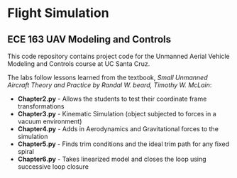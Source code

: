 # Flight Simulation
## ECE 163 UAV Modeling and Controls

This code repository contains project code for the Unmanned Aerial Vehicle Modeling and Controls course
at UC Santa Cruz.

The labs follow lessons learned from the textbook, *Small Unmanned Aircraft Theory and Practice
by Randal W. beard, Timothy W. McLain*:

- **Chapter2.py** - Allows the students to test their coordinate frame transformations 
- **Chapter3.py** - Kinematic Simulation (object subjected to forces in a vacuum environment)
- **Chapter4.py** - Adds in Aerodynamics and Gravitational forces to the simulation 
- **Chapter5.py** - Finds trim conditions and the ideal trim path for any fixed spiral
- **Chapter6.py** - Takes linearized model and closes the loop using successive loop closure



